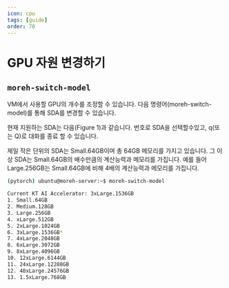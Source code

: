 ```yaml
---
icon: cpu
tags: [guide]
order: 70
---
```

# GPU 자원 변경하기

## `moreh-switch-model`
VM에서 사용할 GPU의 개수를 조정할 수 있습니다. 다음 명령어(moreh-switch-model)를 통해 SDA를 변경할 수 있습니다. 

현재 지원하는 SDA는 다음(Figure 1)과 같습니다. 번호로 SDA을 선택할수있고, q(또는 Q)로 대화를 종료 할 수 있습니다. 

제일 작은 단위의 SDA는 Small.64GB이며 총 64GB 메모리를 가지고 있습니다. 그 이상 SDA는 Small.64GB의 배수만큼의 계산능력과 메모리를 가집니다. 예를 들어 Large.256GB는 Small.64GB에 비해 4배의 계산능력과 메모리를 가집니다. 


```bash
(pytorch) ubuntu@moreh-server:~$ moreh-switch-model

Current KT AI Accelerator: 3xLarge.1536GB
1. Small.64GB
2. Medium.128GB
3. Large.256GB
4. xLarge.512GB
5. 2xLarge.1024GB
6. 3xLarge.1536GB*
7. 4xLarge.2048GB
8. 6xLarge.3072GB
9. 8xLarge.4096GB
10. 12xLarge.6144GB
11. 24xLarge.12288GB
12. 48xLarge.24576GB
13. 1.5xLarge.768GB
```